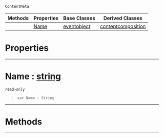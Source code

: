  `ContentMeta`

|Methods|Properties|Base Classes|Derived Classes|
|---|---|---|---|
| |[ Name](https://plasmaengine.github.io/PlasmaDocs/Plasma1/C++/code_reference/class_reference/contentitem.markdown#name-plasma-engine-documen)|[eventobject](https://plasmaengine.github.io/PlasmaDocs/Plasma1/C++/code_reference/class_reference/eventobject.markdown)|[contentcomposition](https://plasmaengine.github.io/PlasmaDocs/Plasma1/C++/code_reference/class_reference/contentcomposition.markdown)|


 #  Properties


---  
 #  Name : [string](https://plasmaengine.github.io/PlasmaDocs/Plasma1/C++/code_reference/lightning_base_types/string.markdown)

 `read-only`

> 
> ``` lang=cpp, name=Lightning
> var Name : String


---  
 #  Methods


---  
 

 